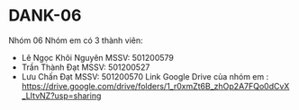 # DANK-06

Nhóm 06
Nhóm em có 3 thành viên:
+ Lê Ngọc Khôi Nguyên MSSV: 501200579
+ Trần Thành Đạt MSSV: 501200527
+ Lưu Chấn Đạt MSSV: 501200570
Link Google Drive của nhóm em : https://drive.google.com/drive/folders/1_r0xmZt6B_zhOp2A7FQo0dCvX_LItvNZ?usp=sharing
